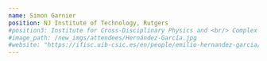 ```yaml
---
name: Simon Garnier
position: NJ Institute of Technology, Rutgers
#position3: Institute for Cross-Disciplinary Physics and <br/> Complex Systems
#image_path: /new_imgs/attendees/Hernández-García.jpg
#website: "https://ifisc.uib-csic.es/en/people/emilio-hernandez-garcia/"
---
```

